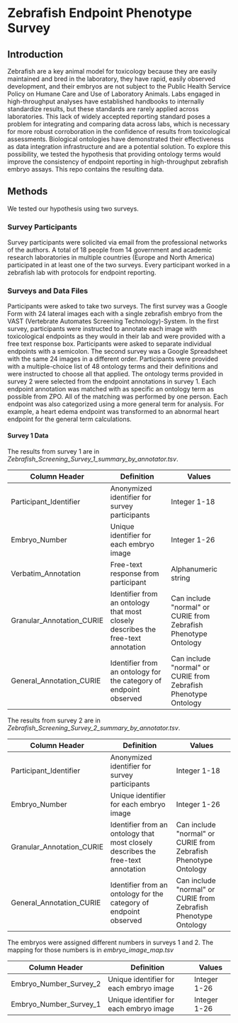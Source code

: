 # Zebrafish Endpoint Phenotype Survey
## Introduction
Zebrafish are a key animal model for toxicology because they are easily maintained and bred in the laboratory, they have rapid, easily observed development, and their embryos are not subject to the Public Health Service Policy on Humane Care and Use of Laboratory Animals. Labs engaged in high-throughput analyses have established handbooks to internally standardize results, but these standards are rarely applied across laboratories. This lack of widely accepted reporting standard poses a problem for integrating and comparing data across labs, which is necessary for more robust corroboration in the confidence of results from toxicological assessments. Biological ontologies have demonstrated their effectiveness as data integration infrastructure and are a potential solution. 
To explore this possibility, we tested the hypothesis that providing ontology terms would improve the consistency of endpoint reporting in high-throughput zebrafish embryo assays. This repo contains the resulting data.
## Methods
We tested our hypothesis using two surveys.
### Survey Participants
Survey participants were solicited via email from the professional networks of the authors. A total of 18 people from 14 government and academic research laboratories in multiple countries (Europe and North America) participated in at least one of the two surveys. Every participant worked in a zebrafish lab with protocols for endpoint reporting. 
### Surveys and Data Files
Participants were asked to take two surveys. The first survey was a Google Form with 24 lateral images each with a single zebrafish embryo from the VAST (Vertebrate Automates Screening Technology)-System. In the first survey, participants were instructed to annotate each image with toxicological endpoints as they would in their lab and were provided with a free text response box. Participants were asked to separate individual endpoints with a semicolon. The second survey was a Google Spreadsheet with the same 24 images in a different order. Participants were provided with a multiple-choice list of 48 ontology terms and their definitions and were instructed to choose all that applied. 
The ontology terms provided in survey 2 were selected from the endpoint annotations in survey 1. Each endpoint annotation was matched with as specific an ontology term as possible from ZPO. All of the matching was performed by one person. Each endpoint was also categorized using a more general term for analysis. For example, a heart edema endpoint was transformed to an abnormal heart endpoint for the general term calculations.
#### Survey 1 Data
The results from survey 1 are in *Zebrafish_Screening_Survey_1_summary_by_annotator.tsv*. 

| Column Header | Definition | Values |
| ------------- | ---------- | ------ |
| Participant_Identifier | Anonymized identifier for survey participants | Integer 1-18 |
| Embryo_Number | Unique identifier for each embryo image | Integer 1-26 |
| Verbatim_Annotation | Free-text response from participant | Alphanumeric string |
| Granular_Annotation_CURIE | Identifier from an ontology that most closely describes the free-text annotation | Can include "normal" or CURIE from Zebrafish Phenotype Ontology |
| General_Annotation_CURIE | Identifier from an ontology for the category of endpoint observed | Can include "normal" or CURIE from Zebrafish Phenotype Ontology |

The results from survey 2 are in *Zebrafish_Screening_Survey_2_summary_by_annotator.tsv*.

| Column Header | Definition | Values |
| ------------- | ---------- | ------ |
| Participant_Identifier | Anonymized identifier for survey participants | Integer 1-18 |
| Embryo_Number | Unique identifier for each embryo image | Integer 1-26 |
| Granular_Annotation_CURIE | Identifier from an ontology that most closely describes the free-text annotation | Can include "normal" or CURIE from Zebrafish Phenotype Ontology |
| General_Annotation_CURIE | Identifier from an ontology for the category of endpoint observed | Can include "normal" or CURIE from Zebrafish Phenotype Ontology |

The embryos were assigned different numbers in surveys 1 and 2. The mapping for those numbers is in *embryo_image_map.tsv*

| Column Header | Definition | Values |
| ------------- | ---------- | ------ |
| Embryo_Number_Survey_2 | Unique identifier for each embryo image | Integer 1-26 |
| Embryo_Number_Survey_1 | Unique identifier for each embryo image | Integer 1-26 |
